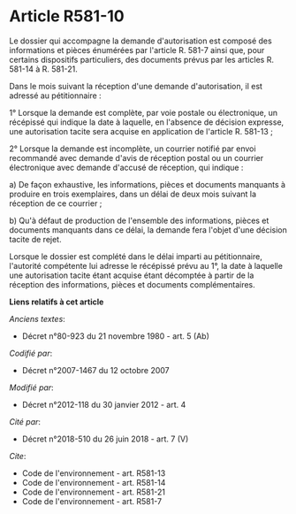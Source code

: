 # Article R581-10

Le dossier qui accompagne la demande d'autorisation est composé des informations et pièces énumérées par l'article R. 581-7
ainsi que, pour certains dispositifs particuliers, des documents prévus par les articles R. 581-14 à R. 581-21. 

Dans le mois suivant la réception d'une demande d'autorisation, il est adressé au pétitionnaire : 

1° Lorsque la demande est complète, par voie postale ou électronique, un récépissé qui indique la date à laquelle, en
l'absence de décision expresse, une autorisation tacite sera acquise en application de l'article R. 581-13 ; 

2° Lorsque la demande est incomplète, un courrier notifié par envoi recommandé avec demande d'avis de réception postal ou un
courrier électronique avec demande d'accusé de réception, qui indique : 

a) De façon exhaustive, les informations, pièces et documents manquants à produire en trois exemplaires, dans un délai de
deux mois suivant la réception de ce courrier ; 

b) Qu'à défaut de production de l'ensemble des informations, pièces et documents manquants dans ce délai, la demande fera
l'objet d'une décision tacite de rejet. 

Lorsque le dossier est complété dans le délai imparti au pétitionnaire, l'autorité compétente lui adresse le récépissé prévu
au 1°, la date à laquelle une autorisation tacite étant acquise étant décomptée à partir de la réception des informations,
pièces et documents complémentaires.

**Liens relatifs à cet article**

_Anciens textes_:

  - Décret n°80-923 du 21 novembre 1980 - art. 5 (Ab)

_Codifié par_:

  - Décret n°2007-1467 du 12 octobre 2007

_Modifié par_:

  - Décret n°2012-118 du 30 janvier 2012 - art. 4

_Cité par_:

  - Décret n°2018-510 du 26 juin 2018 - art. 7 (V)

_Cite_:

  - Code de l'environnement - art. R581-13
  - Code de l'environnement - art. R581-14
  - Code de l'environnement - art. R581-21
  - Code de l'environnement - art. R581-7
